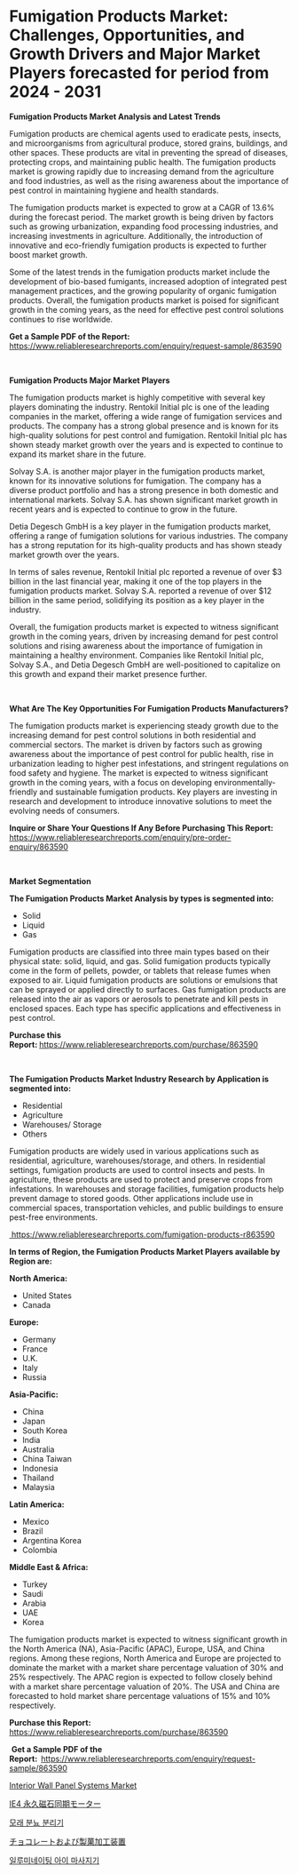 <p><h1>Fumigation Products Market: Challenges, Opportunities, and Growth Drivers and Major Market Players forecasted for period from 2024 - 2031</h1></p><p><strong>Fumigation Products Market Analysis and Latest Trends</strong></p>
<p><p>Fumigation products are chemical agents used to eradicate pests, insects, and microorganisms from agricultural produce, stored grains, buildings, and other spaces. These products are vital in preventing the spread of diseases, protecting crops, and maintaining public health. The fumigation products market is growing rapidly due to increasing demand from the agriculture and food industries, as well as the rising awareness about the importance of pest control in maintaining hygiene and health standards.</p><p>The fumigation products market is expected to grow at a CAGR of 13.6% during the forecast period. The market growth is being driven by factors such as growing urbanization, expanding food processing industries, and increasing investments in agriculture. Additionally, the introduction of innovative and eco-friendly fumigation products is expected to further boost market growth.</p><p>Some of the latest trends in the fumigation products market include the development of bio-based fumigants, increased adoption of integrated pest management practices, and the growing popularity of organic fumigation products. Overall, the fumigation products market is poised for significant growth in the coming years, as the need for effective pest control solutions continues to rise worldwide.</p></p>
<p><strong>Get a Sample PDF of the Report:&nbsp;</strong> <a href="https://www.reliableresearchreports.com/enquiry/request-sample/863590">https://www.reliableresearchreports.com/enquiry/request-sample/863590</a></p>
<p>&nbsp;</p>
<p><strong>Fumigation Products Major Market Players</strong></p>
<p><p>The fumigation products market is highly competitive with several key players dominating the industry. Rentokil Initial plc is one of the leading companies in the market, offering a wide range of fumigation services and products. The company has a strong global presence and is known for its high-quality solutions for pest control and fumigation. Rentokil Initial plc has shown steady market growth over the years and is expected to continue to expand its market share in the future.</p><p>Solvay S.A. is another major player in the fumigation products market, known for its innovative solutions for fumigation. The company has a diverse product portfolio and has a strong presence in both domestic and international markets. Solvay S.A. has shown significant market growth in recent years and is expected to continue to grow in the future.</p><p>Detia Degesch GmbH is a key player in the fumigation products market, offering a range of fumigation solutions for various industries. The company has a strong reputation for its high-quality products and has shown steady market growth over the years.</p><p>In terms of sales revenue, Rentokil Initial plc reported a revenue of over $3 billion in the last financial year, making it one of the top players in the fumigation products market. Solvay S.A. reported a revenue of over $12 billion in the same period, solidifying its position as a key player in the industry.</p><p>Overall, the fumigation products market is expected to witness significant growth in the coming years, driven by increasing demand for pest control solutions and rising awareness about the importance of fumigation in maintaining a healthy environment. Companies like Rentokil Initial plc, Solvay S.A., and Detia Degesch GmbH are well-positioned to capitalize on this growth and expand their market presence further.</p></p>
<p>&nbsp;</p>
<p><strong>What Are The Key Opportunities For Fumigation Products Manufacturers?</strong></p>
<p><p>The fumigation products market is experiencing steady growth due to the increasing demand for pest control solutions in both residential and commercial sectors. The market is driven by factors such as growing awareness about the importance of pest control for public health, rise in urbanization leading to higher pest infestations, and stringent regulations on food safety and hygiene. The market is expected to witness significant growth in the coming years, with a focus on developing environmentally-friendly and sustainable fumigation products. Key players are investing in research and development to introduce innovative solutions to meet the evolving needs of consumers.</p></p>
<p><strong>Inquire or Share Your Questions If Any Before Purchasing This Report:</strong> <a href="https://www.reliableresearchreports.com/enquiry/pre-order-enquiry/863590">https://www.reliableresearchreports.com/enquiry/pre-order-enquiry/863590</a></p>
<p>&nbsp;</p>
<p><strong>Market Segmentation</strong></p>
<p><strong>The Fumigation Products Market Analysis by types is segmented into:</strong></p>
<p><ul><li>Solid</li><li>Liquid</li><li>Gas</li></ul></p>
<p><p>Fumigation products are classified into three main types based on their physical state: solid, liquid, and gas. Solid fumigation products typically come in the form of pellets, powder, or tablets that release fumes when exposed to air. Liquid fumigation products are solutions or emulsions that can be sprayed or applied directly to surfaces. Gas fumigation products are released into the air as vapors or aerosols to penetrate and kill pests in enclosed spaces. Each type has specific applications and effectiveness in pest control.</p></p>
<p><strong>Purchase this Report:&nbsp;</strong><a href="https://www.reliableresearchreports.com/purchase/863590">https://www.reliableresearchreports.com/purchase/863590</a></p>
<p>&nbsp;</p>
<p><strong>The Fumigation Products Market Industry Research by Application is segmented into:</strong></p>
<p><ul><li>Residential</li><li>Agriculture</li><li>Warehouses/ Storage</li><li>Others</li></ul></p>
<p><p>Fumigation products are widely used in various applications such as residential, agriculture, warehouses/storage, and others. In residential settings, fumigation products are used to control insects and pests. In agriculture, these products are used to protect and preserve crops from infestations. In warehouses and storage facilities, fumigation products help prevent damage to stored goods. Other applications include use in commercial spaces, transportation vehicles, and public buildings to ensure pest-free environments.</p></p>
<p><a href="https://www.reliableresearchreports.com/fumigation-products-r863590">&nbsp;https://www.reliableresearchreports.com/fumigation-products-r863590</a></p>
<p><strong>In terms of Region, the Fumigation Products Market Players available by Region are:</strong></p>
<p>
    <p> <strong> North America: </strong>
        <ul>
            <li>United States</li>
            <li>Canada</li>
        </ul>
        </p> 
    <p> <strong> Europe: </strong>
        <ul>
            <li>Germany</li>
            <li>France</li>
            <li>U.K.</li>
            <li>Italy</li>
            <li>Russia</li>
        </ul>
        </p> 
    <p> <strong> Asia-Pacific: </strong>
        <ul>
            <li>China</li>
            <li>Japan</li>
            <li>South Korea</li>
            <li>India</li>
            <li>Australia</li>
            <li>China Taiwan</li>
            <li>Indonesia</li>
            <li>Thailand</li>
            <li>Malaysia</li>
        </ul>
        </p> 
    <p> <strong> Latin America: </strong>
        <ul>
            <li>Mexico</li>
            <li>Brazil</li>
            <li>Argentina Korea</li>
            <li>Colombia</li>
        </ul>
        </p> 
    <p> <strong> Middle East & Africa: </strong>
        <ul>
            <li>Turkey</li>
            <li>Saudi</li>
            <li>Arabia</li>
            <li>UAE</li>
            <li>Korea</li>
        </ul>
    </p>
    </p>
<p><p>The fumigation products market is expected to witness significant growth in the North America (NA), Asia-Pacific (APAC), Europe, USA, and China regions. Among these regions, North America and Europe are projected to dominate the market with a market share percentage valuation of 30% and 25% respectively. The APAC region is expected to follow closely behind with a market share percentage valuation of 20%. The USA and China are forecasted to hold market share percentage valuations of 15% and 10% respectively.</p></p>
<p><strong>Purchase this Report: </strong><a href="https://www.reliableresearchreports.com/purchase/863590">https://www.reliableresearchreports.com/purchase/863590</a></p>
<p>&nbsp;<strong>Get a Sample PDF of the Report:&nbsp;&nbsp;</strong><a href="https://www.reliableresearchreports.com/enquiry/request-sample/863590">https://www.reliableresearchreports.com/enquiry/request-sample/863590</a></p>
<p><strong></strong></p>
<p><p><a href="https://github.com/nicoletavirag/Market-Research-Report-List-3/blob/main/interior-wall-panel-systems-market.md">Interior Wall Panel Systems Market</a></p><p><a href="https://medium.com/@hornbakerbarbara/ie4%E6%B0%B8%E4%B9%85%E7%A3%81%E7%9F%B3%E5%90%8C%E6%9C%9F%E3%83%A2%E3%83%BC%E3%82%BF%E3%83%BC%E3%82%BA%E7%94%A3%E6%A5%AD%E5%88%86%E6%9E%90%E3%83%AC%E3%83%9D%E3%83%BC%E3%83%88-%E3%81%9D%E3%81%AE%E5%B8%82%E5%A0%B4%E8%A6%8F%E6%A8%A1-%E3%82%B7%E3%82%A7%E3%82%A2-%E3%82%A2%E3%83%97%E3%83%AA%E3%82%B1%E3%83%BC%E3%82%B7%E3%83%A7%E3%83%B3%E3%81%94%E3%81%A8%E3%81%AE%E3%83%88%E3%83%AC%E3%83%B3%E3%83%89-%E5%9C%B0%E5%9F%9F-%E7%AB%B6%E4%BA%89%E6%88%A6%E7%95%A5-2024%E5%B9%B4-2031%E5%B9%B4-f2e2dbafbf06">IE4 永久磁石同期モーター</a></p><p><a href="https://medium.com/@alishasteffanie6/%EB%AA%A8%EB%9E%98-%EB%B9%84%EB%A3%8C-%EB%B6%84%EB%A6%AC%EA%B8%B0-%EC%8B%9C%EC%9E%A5-%EA%B7%9C%EB%AA%A8%EB%8A%94-%EC%97%B0%ED%8F%89%EA%B7%A0-%EC%84%B1%EC%9E%A5%EB%A5%A0%EC%9D%84-%EB%A1%9C-%EA%B8%B0%EB%A1%9D%ED%95%98%EA%B3%A0-%EC%9E%88%EC%9C%BC%EB%A9%B0-%EC%9D%B4-%EB%B3%B4%EA%B3%A0%EC%84%9C%EB%8A%94-%EC%8B%9C%EC%9E%A5-%EC%84%B8%EB%B6%84%ED%99%94-%EC%84%B1%EC%9E%A5-%EB%B0%8F-2024%EB%85%84%EB%B6%80%ED%84%B0-2031%EB%85%84%EA%B9%8C%EC%A7%80%EC%9D%98-%EC%98%88%EC%B8%A1-%EB%B6%84%EC%84%9D%EC%9D%B4-%ED%8F%AC%ED%95%A8%EB%90%98%EC%96%B4-%EC%9E%88%EC%8A%B5%EB%8B%88%EB%8B%A4-fc420ed5b6b3">모래 분뇨 분리기</a></p><p><a href="https://medium.com/@hornbakerbarbara/%E3%83%81%E3%83%A7%E3%82%B3%E3%83%AC%E3%83%BC%E3%83%88-%E8%8F%93%E5%AD%90%E8%A3%BD%E9%80%A0%E8%A3%85%E7%BD%AE%E5%B8%82%E5%A0%B4%E3%81%AE%E8%A6%8F%E6%A8%A1%E3%81%A8%E3%82%B7%E3%82%A7%E3%82%A2%E3%81%AE%E5%88%86%E6%9E%90-%E6%88%90%E9%95%B7%E3%83%88%E3%83%AC%E3%83%B3%E3%83%89%E3%81%A8%E4%BA%88%E6%B8%AC-2024%E5%B9%B4-2031%E5%B9%B4-f422c646510b">チョコレートおよび製菓加工装置</a></p><p><a href="https://medium.com/@alishasteffanie6/%EA%B8%80%EB%A1%9C%EB%B2%8C-%EC%A1%B0%EB%AA%85-%EB%88%88-%EB%A7%88%EC%82%AC%EC%A7%80%EA%B8%B0-%EC%8B%9C%EC%9E%A5-%EA%B7%9C%EB%AA%A8-%EB%B0%8F-%EC%A0%90%EC%9C%A0%EC%9C%A8-%EB%B6%84%EC%84%9D-%EC%A0%9C%ED%92%88-%EC%9C%A0%ED%98%95-%EB%B3%84-%EC%9D%91%EC%9A%A9%EB%B3%84-%EC%A7%80%EC%97%AD%EB%B3%84-%EC%98%88%EC%B8%A1-2024-2031-a79e1c374ed7">일루미네이팅 아이 마사지기</a></p></p>